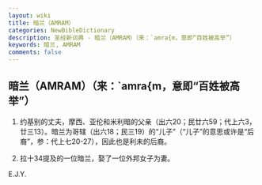 ```yaml
---
layout: wiki
title: 暗兰（AMRAM）
categories: NewBibleDictionary
description: 圣经新词典 - 暗兰（AMRAM）（来：`amra{m，意即“百姓被高举”）
keywords: 暗兰, AMRAM
comments: false
---
```


## 暗兰（AMRAM）（来：`amra{m，意即“百姓被高举”）

1. 约基别的丈夫，摩西、亚伦和米利暗的父亲（出六20；民廿六59；代上六3，廿三13）。暗兰为哥辖（出六18；民三19）的“儿子”（“儿子”的意思或许是“后裔”，参：代上七20-27），因此也是利未的后裔。

2. 拉十34提及的一位暗兰，娶了一位外邦女子为妻。

E.J.Y.






